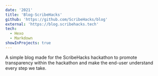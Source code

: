 ```yaml
---
date: '2021'
title: 'Blog-ScribeHacks'
github: 'https://github.com/ScribeHacks/blog'
external: 'https://blog.scribehacks.tech'
tech:
  - Hexo
  - Markdown
showInProjects: true
---
```


A simple blog made for the ScribeHacks hackathon to promote transparency within the hackathon and make the end-user understand every step we take.
